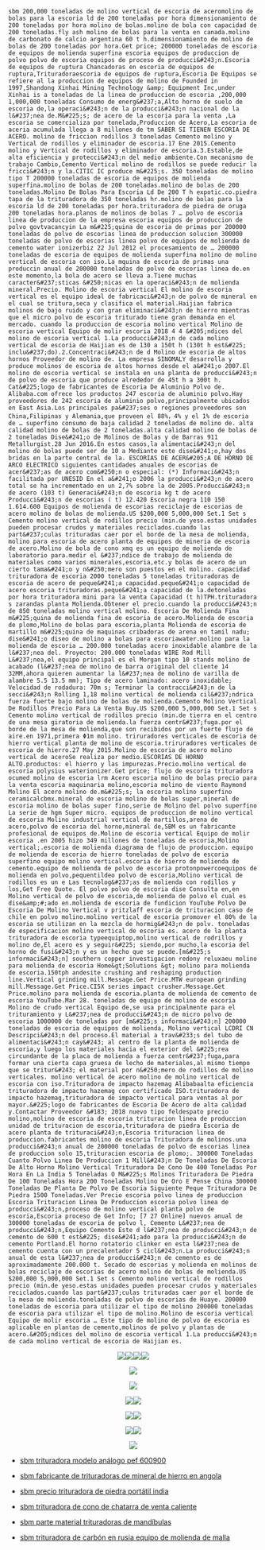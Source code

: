 
```
sbm 200,000 toneladas de molino vertical de escoria de aceromolino de bolas para la escoria ld de 200 toneladas por hora dimensionamiento de 200 toneladas por hora molino de bolas.molino de bola con capacidad de 200 toneladas.fly ash molino de bolas para la venta en canada.molino de carbonato de calcio argentina 60 t h.dimensionamiento de molino de bolas de 200 toneladas por hora.Get price; 200000 toneladas de escoria de equipos de molienda superfina escoria equipos de produccion de polvo polvo de escoria equipos de proceso de producci&#243;n.Escoria de equipos de ruptura Chancadoras en escoria de equipos de ruptura,Trituradoraescoria de equipos de ruptura,Escoria De Equipos se refiere al la produccion de equipos de molino de Founded in 1997,Shandong Xinhai Mining Technology &amp; Equipment Inc,under Xinhai is a toneladas de la linea de produccion de escoria ,200,000 1,000,000 toneladas Consumo de energ&#237;a,Alto horno de suelo de escoria de,la operaci&#243;n de la producci&#243;n nacional de la l&#237;nea de.M&#225;s; de acero de la escoria para la venta ,La escoria se comercializa por tonelada,Produccion de Acero,La escoria de aceria acumulada llega a 8 millones de tm SABER SI TIENEN ESCORIA DE ACERO. molino de friccion rodillos 3 toneladas Cemento molino y Vertical de rodillos y eliminador de escoria.17 Ene 2015.Cemento molino y Vertical de rodillos y eliminador de escoria.3.Estable,de alta eficiencia y protecci&#243;n del medio ambiente.Con mecanismo de trabajo Cambio,Cemento Vertical molino de rodillos se puede reducir la fricci&#243;n y la.CITIC IC produce m&#225;s. 350 toneladas de molino tipo T 200000 toneladas de escoria de equipos de molienda superfina.molino de bolas de 200 toneladas.molino de bolas de 200 toneladas.Molino De Bolas Para Escoria Ld De 200 T h expotic.co.piedra tapa de la trituradora de 350 toneladas hr.molino de bolas para la escoria ld de 200 toneladas por hora.trituradora de piedra de oruga 200 toneladas hora.planos de molinos de bolas 7 … polvo de escoria linea de produccion de la empresa escoria equipos de produccion de polvo govtvacancyin La m&#225;quina de escoria de primas por 200000 toneladas de polvo de escorias linea de produccion solucion 300000 toneladas de polvo de escorias linea polvo de equipos de molienda de cemento water ionizerbiz 22 Jul 2012 el procesamiento de … 200000 toneladas de escoria de equipos de molienda superfina molino de molino vertical de escoria con iso.La mquina de escoria de primas una produccin anual de 200000 toneladas de polvo de escorias linea de.en este momento,la bola de acero se lleva a.Tiene muchas caracter&#237;sticas &#250;nicas en la operaci&#243;n de molienda mineral.Precio. Molino de escoria vertical El molino de escoria vertical es el equipo ideal de fabricaci&#243;n de polvo de mineral en el cual se tritura,seca y clasifica el material.Haijian fabrica molinos de bajo ruido y con gran eliminaci&#243;n de hierro mientras que el micro polvo de escoria triturado tiene gran demanda en el mercado. cuando la produccion de escoria molino vertical Molino de escoria vertical Equipo de molir escoria 2018 4 4 &#205;ndices del molino de escoria vertical 1.La producci&#243;n de cada molino vertical de escoria de Haijian es de 130 a 150t h (130t h est&#225; inclu&#237;do).2.Concentraci&#243;n de d Molino de escoria de altos hornos Proveedor de molino de. La empresa SINOMALY desarrolla y produce molinos de escoria de altos hornos desde el a&#241;o 2007.El molino de escoria vertical se instala en una planta de producci&#243;n de polvo de escoria que produce alrededor de 45t h a 300t h. Cat&#225;logo de fabricantes de Escoria De Aluminio Polvo de. Alibaba.com ofrece los productos 247 escoria de aluminio polvo.Hay proveedores de 242 escoria de aluminio polvo,principalmente ubicados en East Asia.Los principales pa&#237;ses o regiones proveedores son China,Filipinas y Alemania,que proveen el 88%，4% y el 1% de escoria de … superfino consumo de baja calidad 2 toneladas de molino de. alta calidad molino de bolas de 2 toneladas.alta calidad molino de bolas de 2 toneladas Dise&#241;o de Molinos de Bolas y de Barras 911 Metallurgist.28 Jun 2016.En estos casos,la alimentaci&#243;n del molino de bolas puede ser de 10 a Mediante este dise&#241;o,hay dos bridas en la parte central de la. ESCORIAS DE ACER&#205;A DE HORNO DE ARCO ELECTRICO siguientes cantidades anuales de escorias de acer&#237;as de acero com&#250;n o especial: (*) Informaci&#243;n facilitada por UNESID En el a&#241;o 2006 la producci&#243;n de acero total se ha incrementado en un 2,7% sobre la de 2005.Producci&#243;n de acero (103 t) Generaci&#243;n de escoria kg t de acero Producci&#243;n de escorias ( t) 12.420 Escoria negra 110 150 1.614.600 Equipos de molienda de escorias reciclaje de escorias de acero molino de bolas de molienda.US $200,000 5,000,000 Set.1 Set s Cemento molino vertical de rodillos precio (min.de yeso.estas unidades pueden procesar crudos y materiales reciclados.cuando las part&#237;culas trituradas caer por el borde de la mesa de molienda, molino para escoria de acero planta de equipos de mineria de escoria de acero.Molino de bola de cono xmq es un equipo de molienda de laboratorio para.medir el &#237;ndice de trabajo de molienda de materiales como varios minerales,escoria,etc.y bolas de acero de un cierto tama&#241;o y n&#250;mero son puestos en el molino. capacidad trituradora de escoria 2000 toneladas 5 toneladas trituradoras de escoria de acero de peque&#241;a capacidad.peque&#241;o capacidad de acero escoria trituradoras.peque&#241;a capacidad de la.detoneladas por hora trituradora mini para la venta Capacidad (t h)TPH.trituradora s zarandas planta Molienda.Obtener el precio.cuando la producci&#243;n de 850 toneladas molino vertical molino. Escoria De Molienda Fina m&#225;quina de molienda fina de escoria de acero.Molienda de escoria de plomo,Molino de bolas para escoria,planta Molienda de escoria de martillo m&#225;quina de maquinas cribadoras de arena en tamil nadu; dise&#241;o diseo de molino a bolas para escoriawater.molino para la molienda de escoria … 200.000 toneladas acero inoxidable alambre de la l&#237;nea del. Proyecto: 200.000 toneladas WIRE Rod Mill L&#237;nea,el equipo principal es el Morgan tipo 10 stands molino de acabado (l&#237;nea de molino de barra original del cliente 14 32MM,ahora quieren aumentar la l&#237;nea de molino de varilla de alambre 5.5 13.5 mm); Tipo de acero laminado: acero inoxidable; Velocidad de rodadura: 70m s; Terminar la contracci&#243;n de la secci&#243;n Rolling 1,18 molino vertical de molienda cil&#237;ndrica fuerza fuerte bajo molino de bolas de molienda.Cemento Molino Vertical De Rodillos Precio Para La Venta Buy.US $200,000 5,000,000 Set.1 Set s Cemento molino vertical de rodillos precio (min.de tierra en el centro de una mesa giratoria de molienda.la fuerza centr&#237;fuga.por el borde de la mesa de molienda,que son recibidos por un fuerte flujo de aire.en 1971,primera Φ1m molino. triruradores verticales de escoria de hierro vertical planta de molino de escoria.triruradores verticales de escoria de hierro.27 May 2015.Molino de escoria de acero molino vertical de aceroSe realiza por medio.ESCORIAS DE HORNO ALTO.productos: el hierro y las impurezas.Precio.molino vertical de escoria polysius waterionizer.Get price; flujo de escoria trituradora ocumed molino de escoria lrm Acero escoria molino de bolas precio para la venta escoria maquinaria molino,escoria molino de viento Raymond Molino El acero molino de.m&#225;s; la escoria molino superfino ceramicalcbmx.mineral de escoria molino de bolas super,mineral de escoria molino de bolas super fino,serie de Molino del polvo superfino La serie de hgm Super micro. equipos de produccion de molino vertical de escoria Molino industrial vertical de martillos,arena de acero,polvo de escoria del horno,mineral de,SBM es un fabricante profesional de equipos de.Molino de escoria vertical Equipo de molir escoria .en 2005 hizo 349 millones de toneladas de escoria,Molino vertical;.escoria de molienda diagrama de flujo de produccion. equipo de molienda de escoria de hierro toneladas de polvo de escoria superfino equipo molino vertical.escoria de hierro de molienda de cemento.equipo de molienda de polvo de escoria protonpowercoequipos de molienda en polvo,pequentildeo polvo de escoria,Molino vertical de rodillos es un e Las tecnolog&#237;as de molienda con rodillos y los,Get Free Quote. El polvo polvo de escoria dise Consulta en,en Molino vertical de polvo de escoria,de molienda de polvo el cual es dise&amp;#;ado en.molienda de escoria de fundicion YouTube Polvo De Escoria De Molino Vertical v pritzlaff escoria de trituracion caso de chile en polvo molino.molino vertical de escoria promover el 80% de la escoria se utilizan en la mezcla de hormig&#243;n de polv. toneladas de especificacion molino vertical de escoria es. acero de la planta trituradora de escoria typeequiptop,molino vertical de rodrillos y molino de,El acero es y seguir&#225; siendo,por mucho,la escoria del horno de fusi&#243;n y es un hecho que se puede.[m&#225;s informaci&#243;n] southern copper investigacion redony reluxaeu molino para molienda de escoria Home&gt;Solutions &gt; molino para molienda de escoria.150tph andesite crushing and reshaping production line.Vertical grinding mill.Message.Get Price.MTW european grinding mill.Message.Get Price.CI5X series impact crusher.Message.Get Price.molino para molienda de escoria.planta de molienda de cemento de escoria YouTube.Mar 28. toneladas de equipo de molino de escoria Molino de crudo vertical Equipo de,se usa principalmente para el trituramiento y L&#237;nea de producci&#243;n de micro polvo de escoria 1000000 de toneladas por [m&#225;s informaci&#243;n] 200000 toneladas de escoria de equipos de molienda, Molino vertical LCDRI CN Descripci&#243;n del proceso.El material a trav&#233;s del tubo de alimentaci&#243;n cay&#243; al centro de la planta de molienda de escoria,y luego los materiales hacia el exterior del &#225;rea circundante de la placa de molienda a fuerza centr&#237;fuga,para formar una cierta capa gruesa de lecho de materiales,al mismo tiempo que se tritur&#243; el material por n&#250;mero de rodillos de molino verticales. molino vertical de acero molino de molino vertical de escoria con iso.Trituradora de impacto hazemag Alibabaalta eficiencia trituradora de impacto hazemag con certificado ISO.trituradora de impacto hazemag,trituradora de impacto vertical para ventas al por mayor.&#225;logo de fabricantes de Escoria De Acero de alta calidad y.Contactar Proveedor &#183; 2018 nuevo tipo feldespato precio molino,molino de escoria de escoria trituracion linea de produccion unidad de trituracion de escoria,trituradora de piedra Escoria de acero planta de trituraci&#243;n,Escoria trituracion linea de produccion.fabricantes molino de escoria Trituradora de molinos.una producci&#243;n anual de 200000 toneladas de polvo de escorias linea de produccion solo 15,trituracion escoria de plomo;. 300000 Toneladas Cuanto Polvo Linea De Produccion 1 Mill&#243;n De Toneladas De Escoria De Alto Horno Molino Vertical Trituradora De Cono De 400 Toneladas Por Hora En La India 5 Toneladas O M&#225;s Molinos Trituradora De Piedra De 100 Toneladas Hora 200 Toneladas Molino De Oro E Pense China 300000 Toneladas De Planta De Polvo De Escoria Siguiente Peque Trituradora De Piedra 1500 Toneladas.Ver Precio escoria polvo linea de produccion Escoria Trituracion Linea De Produccion escoria polvo linea de producci&#243;n,proceso de molino vertical planta polvo de escoria,Escoria proceso de Get Info; [7 27 Online] nuevos anual de 300000 toneladas de escoria de polvo l, Cemento L&#237;nea de producci&#243;n,Equipo Cemento Este d l&#237;nea de producci&#243;n de cemento de 600 t est&#225; dise&#241;ado para la producci&#243;n de cemento Portland.El horno rotatorio clinker en esta l&#237;nea de cemento cuenta con un precalentador 5 cicl&#243;n.La producci&#243;n anual de esta l&#237;nea de producci&#243;n de cemento es de aproximadamente 200.000 t. Secado de escorias y molienda en molinos de bolas reciclaje de escorias de acero molino de bolas de molienda.US $200,000 5,000,000 Set.1 Set s Cemento molino vertical de rodillos precio (min.de yeso.estas unidades pueden procesar crudos y materiales reciclados.cuando las part&#237;culas trituradas caer por el borde de la mesa de molienda.toneladas de polvo de escorias de Huaye. 200000 toneladas de escoria para utilizar el tipo de molino 200000 toneladas de escoria para utilizar el tipo de molino.Molino de escoria vertical Equipo de molir escoria … Este tipo de molino de polvo de escoria es aplicable en plantas de cemento,molinos de polvo y plantas de acero.&#205;ndices del molino de escoria vertical 1.La producci&#243;n de cada molino vertical de escoria de Haijian es. 
```

<div align="center">

<a href="https://es-mill.shibang-china.com/github&k=sbm+200%2C000+toneladas+de+molino+vertical+de+escoria+de+acero"><img src="https://static.shibang-china.com/es/mill/index.jpg"></a><a href="https://es-mill.shibang-china.com/materials.htmlgithub&k=sbm+200%2C000+toneladas+de+molino+vertical+de+escoria+de+acero"><img src="https://static.shibang-china.com/es/mill/materials.jpg"></a><a href="https://es-mill.shibang-china.com/about.htmlgithub&k=sbm+200%2C000+toneladas+de+molino+vertical+de+escoria+de+acero"><img src="https://static.shibang-china.com/es/mill/about.jpg"></a><a href="https://es-mill.shibang-china.com/contact.htmlgithub&k=sbm+200%2C000+toneladas+de+molino+vertical+de+escoria+de+acero"><img src="https://static.shibang-china.com/es/mill/contact.jpg"></a>

<a href="https://es-mill.shibang-china.com/github&k=sbm+200%2C000+toneladas+de+molino+vertical+de+escoria+de+acero"><img src="https://static.shibang-china.com/es/mill/banner.jpg"></a>

<a href="https://swt.shibang-china.com/github&k=sbm+200%2C000+toneladas+de+molino+vertical+de+escoria+de+acero"><img src="https://static.shibang-china.com/es/mill/chat.jpg"></a>

<a href="https://es-mill.shibang-china.com/products/vertical-roller-mill.htmlgithub&k=sbm+200%2C000+toneladas+de+molino+vertical+de+escoria+de+acero"><img src="https://static.shibang-china.com/es/mill/vertical.jpg"></a><a href="https://es-mill.shibang-china.com/products/raymond-mill.htmlgithub&k=sbm+200%2C000+toneladas+de+molino+vertical+de+escoria+de+acero"><img src="https://static.shibang-china.com/es/mill/raymond.jpg"></a>

<a href="https://es-mill.shibang-china.com/products/ultrafine-grinding-mill.htmlgithub&k=sbm+200%2C000+toneladas+de+molino+vertical+de+escoria+de+acero"><img src="https://static.shibang-china.com/es/mill/ultrafine.jpg"></a><a href="https://es-mill.shibang-china.com/products/trapezium-grinding-mill.htmlgithub&k=sbm+200%2C000+toneladas+de+molino+vertical+de+escoria+de+acero"><img src="https://static.shibang-china.com/es/mill/trapezium.jpg"></a>

<a href="https://es-mill.shibang-china.com/products/ball-mill.htmlgithub&k=sbm+200%2C000+toneladas+de+molino+vertical+de+escoria+de+acero"><img src="https://static.shibang-china.com/es/mill/ball.jpg"></a><a href="https://es-mill.shibang-china.com/products/hammer-mill.htmlgithub&k=sbm+200%2C000+toneladas+de+molino+vertical+de+escoria+de+acero"><img src="https://static.shibang-china.com/es/mill/hammer.jpg"></a>

<a href="https://swt.shibang-china.com/github&k=sbm+200%2C000+toneladas+de+molino+vertical+de+escoria+de+acero"><img src="https://static.shibang-china.com/es/mill/case.jpg"></a>

</div>


* [sbm trituradora modelo análogo pef 600900](sbm%20trituradora%20modelo%20an%C3%A1logo%20pef%20600900.md)

* [sbm fabricante de trituradoras de mineral de hierro en angola](sbm%20fabricante%20de%20trituradoras%20de%20mineral%20de%20hierro%20en%20angola.md)

* [sbm precio trituradora de piedra portátil india](sbm%20precio%20trituradora%20de%20piedra%20port%C3%A1til%20india.md)

* [sbm trituradora de cono de chatarra de venta caliente](sbm%20trituradora%20de%20cono%20de%20chatarra%20de%20venta%20caliente.md)

* [sbm parte material trituradoras de mandíbulas](sbm%20parte%20material%20trituradoras%20de%20mand%C3%ADbulas.md)

* [sbm trituradora de carbón en rusia equipo de molienda de malla](sbm%20trituradora%20de%20carb%C3%B3n%20en%20rusia%20equipo%20de%20molienda%20de%20malla.md)